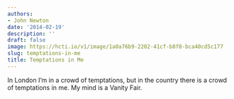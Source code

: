 ```yaml
---
authors:
- John Newton
date: '2014-02-19'
description: ''
draft: false
image: https://hcti.io/v1/image/1a0a76b9-2202-41cf-b8f8-bca40cd5c177
slug: temptations-in-me
title: Temptations in Me
---
```


In London I’m in a crowd of temptations, but in the country there is a crowd of temptations in me. My mind is a Vanity Fair.